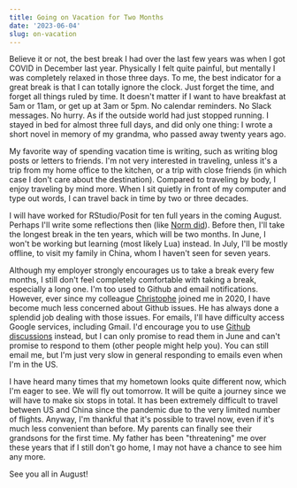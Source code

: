 ```yaml
---
title: Going on Vacation for Two Months
date: '2023-06-04'
slug: on-vacation
---
```


Believe it or not, the best break I had over the last few years was when I got
COVID in December last year. Physically I felt quite painful, but mentally I was
completely relaxed in those three days. To me, the best indicator for a great
break is that I can totally ignore the clock. Just forget the time, and forget
all things ruled by time. It doesn't matter if I want to have breakfast at 5am
or 11am, or get up at 3am or 5pm. No calendar reminders. No Slack messages. No
hurry. As if the outside world had just stopped running. I stayed in bed for
almost three full days, and did only one thing: I wrote a short novel in memory
of my grandma, who passed away twenty years ago.

My favorite way of spending vacation time is writing, such as writing blog posts
or letters to friends. I'm not very interested in traveling, unless it's a trip
from my home office to the kitchen, or a trip with close friends (in which case
I don't care about the destination). Compared to traveling by body, I enjoy
traveling by mind more. When I sit quietly in front of my computer and type out
words, I can travel back in time by two or three decades.

I will have worked for RStudio/Posit for ten full years in the coming August.
Perhaps I'll write some reflections then (like [Norm
did](https://github.com/matloff/FarewellAddress)). Before then, I'll take the
longest break in the ten years, which will be two months. In June, I won't be
working but learning (most likely Lua) instead. In July, I'll be mostly offline,
to visit my family in China, whom I haven't seen for seven years.

Although my employer strongly encourages us to take a break every few months, I
still don't feel completely comfortable with taking a break, especially a long
one. I'm too used to Github and email notifications. However, ever since my
colleague [Christophe](https://cderv.rbind.io) joined me in 2020, I have become
much less concerned about Github issues. He has always done a splendid job
dealing with those issues. For emails, I'll have difficulty access Google
services, including Gmail. I'd encourage you to use [Github
discussions](https://github.com/yihui/yihui.org/discussions) instead, but I can
only promise to read them in June and can't promise to respond to them (other
people might help you). You can still email me, but I'm just very slow in
general responding to emails even when I'm in the US.

I have heard many times that my hometown looks quite different now, which I'm
eager to see. We will fly out tomorrow. It will be quite a journey since we will
have to make six stops in total. It has been extremely difficult to travel
between US and China since the pandemic due to the very limited number of
flights. Anyway, I'm thankful that it's possible to travel now, even if it's
much less convenient than before. My parents can finally see their grandsons for
the first time. My father has been "threatening" me over these years that if I
still don't go home, I may not have a chance to see him any more.

See you all in August!
